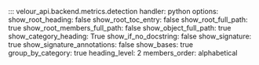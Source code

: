 ::: velour_api.backend.metrics.detection
    handler: python
    options:
        show_root_heading: false
        show_root_toc_entry: false
        show_root_full_path: true
        show_root_members_full_path: false
        show_object_full_path: true
        show_category_heading: True
        show_if_no_docstring: false
        show_signature: true
        show_signature_annotations: false
        show_bases: true
        group_by_category: true
        heading_level: 2
        members_order: alphabetical

